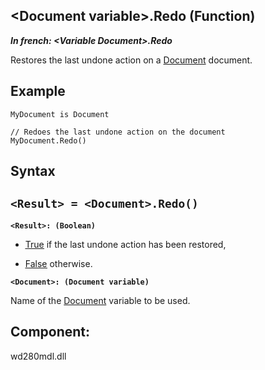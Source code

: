 


## &lt;Document variable&gt;.Redo (Function)

***In french: &lt;Variable Document&gt;.Redo***



<a name="XUse"></a>
<a name="Use"></a>
<a name="description"></a>
Restores the last undone action on a [Document](../WDLang1/1000022461.md) document.
<a name="Example1"></a>
<a name="sample_code"></a>

## Example


```wl
MyDocument is Document

// Redoes the last undone action on the document
MyDocument.Redo()
```

<a name="XSYNTAX"></a>

## Syntax
<a name="SYNTAX1"></a>

`<Result> = <Document>.Redo()`
---

**`<Result>: (Boolean)`**



- <u><u><u><u>True</u></u></u></u> if the last undone action has been restored, 

- <u><u><u><u>False</u></u></u></u> otherwise.




**`<Document>: (Document variable)`**

Name of the [Document](../WDLang1/1000022461.md) variable to be used.



<a name="XComponent"></a>

## Component:
wd280mdl.dll
